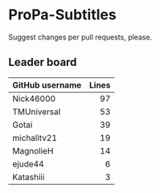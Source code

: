 # ProPa-Subtitles

Suggest changes per pull requests, please.

## Leader board

| GitHub username | Lines |
| :-- | --: |
| Nick46000 | 97 |
| TMUniversal | 53 |
| Gotai | 39 |
| michalitv21 | 19 |
| MagnolieH | 14 |
| ejude44 | 6 |
| Katashiii | 3 |
